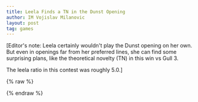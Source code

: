 ```yaml
---
title: Leela Finds a TN in the Dunst Opening
author: IM Vojislav Milanovic
layout: post
tag: games
---
```

[Editor's note: Leela certainly wouldn't play the Dunst opening on her own. But even in openings far from her preferred lines, she can find some surprising plans, like the theoretical novelty (TN) in this win vs Gull 3.

The leela ratio in this contest was roughly 5.0.]

<!--more-->

{% raw %}
<div class="cbreplay" data-url="/public/pgn/voja2.pgn">
        </div>
{% endraw %}
